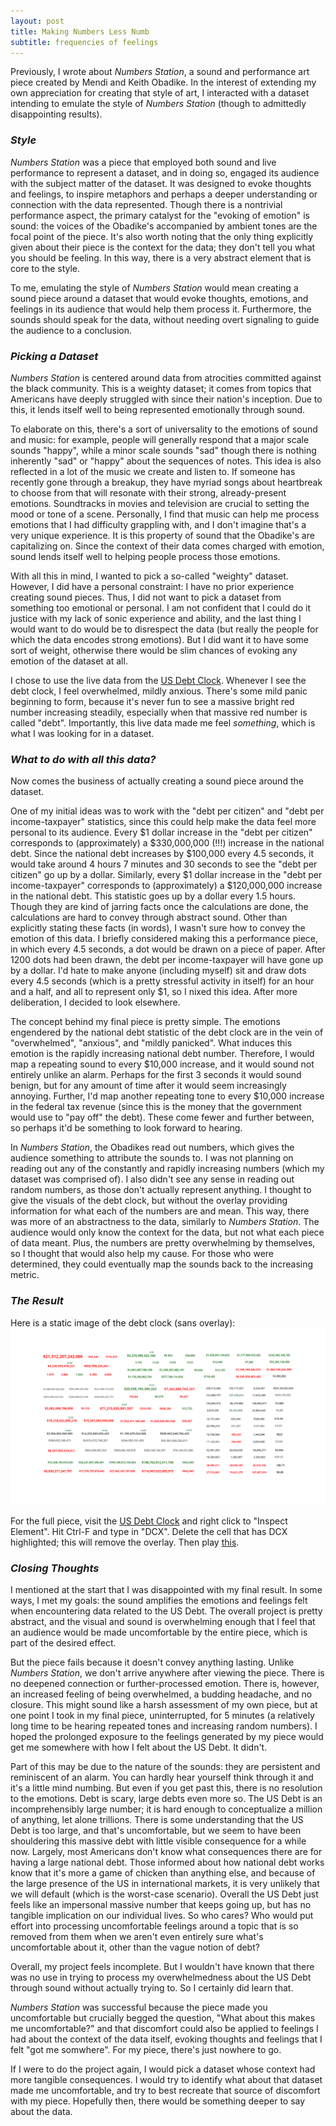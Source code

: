 ```yaml
---
layout: post
title: Making Numbers Less Numb
subtitle: frequencies of feelings
---
```

Previously, I wrote about _Numbers Station_, a sound and performance art piece created by Mendi and Keith Obadike. In the interest of extending my own appreciation for creating that style of art, I interacted with a dataset intending to emulate the style of _Numbers Station_ (though to admittedly disappointing results).

### _Style_
_Numbers Station_ was a piece that employed both sound and live performance to represent a dataset, and in doing so, engaged its audience with the subject matter of the dataset. It was designed to evoke thoughts and feelings, to inspire metaphors and perhaps a deeper understanding or connection with the data represented. Though there is a nontrivial performance aspect, the primary catalyst for the "evoking of emotion" is sound: the voices of the Obadike's accompanied by ambient tones are the focal point of the piece. It's also worth noting that the only thing explicitly given about their piece is the context for the data; they don't tell you what you should be feeling. In this way, there is a very abstract element that is core to the style.  

To me, emulating the style of _Numbers Station_ would mean creating a sound piece around a dataset that would evoke thoughts, emotions, and feelings in its audience that would help them process it. Furthermore, the sounds should speak for the data, without needing overt signaling to guide the audience to a conclusion. 

### _Picking a Dataset_
_Numbers Station_ is centered around data from atrocities committed against the black community. This is a weighty dataset; it comes from topics that Americans have deeply struggled with since their nation's inception. Due to this, it lends itself well to being represented emotionally through sound. 

To elaborate on this, there's a sort of universality to the emotions of sound and music: for example, people will generally respond that a major scale sounds "happy", while a minor scale sounds "sad" though there is nothing inherently "sad" or "happy" about the sequences of notes. This idea is also reflected in a lot of the music we create and listen to. If someone has recently gone through a breakup, they have myriad songs about heartbreak to choose from that will resonate with their strong, already-present emotions. Soundtracks in movies and television are crucial to setting the mood or tone of a scene. Personally, I find that music can help me process emotions that I had difficulty grappling with, and I don't imagine that's a very unique experience. It is this property of sound that the Obadike's are capitalizing on. Since the context of their data comes charged with emotion, sound lends itself well to helping people process those emotions.

With all this in mind, I wanted to pick a so-called "weighty" dataset. However, I did have a personal constraint: I have no prior experience creating sound pieces. Thus, I did not want to pick a dataset from something too emotional or personal. I am not confident that I could do it justice with my lack of sonic experience and ability, and the last thing I would want to do would be to disrespect the data (but really the people for which the data encodes strong emotions). But I did want it to have some sort of weight, otherwise there would be slim chances of evoking any emotion of the dataset at all. 

I chose to use the live data from the [US Debt Clock](http://usdebtclock.org/). Whenever I see the debt clock, I feel overwhelmed, mildly anxious. There's some mild panic beginning to form, because it's never fun to see a massive bright red number increasing steadily, especially when that massive red number is called "debt". Importantly, this live data made me feel _something_, which is what I was looking for in a dataset.

### _What to do with all this data?_
Now comes the business of actually creating a sound piece around the dataset. 

One of my initial ideas was to work with the "debt per citizen" and "debt per income-taxpayer" statistics, since this could help make the data feel more personal to its audience. Every $1 dollar increase in the "debt per citizen" corresponds to (approximately) a $330,000,000 (!!!) increase in the national debt. Since the national debt increases by $100,000 every 4.5 seconds, it would take around 4 hours 7 minutes and 30 seconds to see the "debt per citizen" go up by a dollar. Similarly, every $1 dollar increase in the "debt per income-taxpayer" corresponds to (approximately) a $120,000,000 increase in the national debt. This statistic goes up by a dollar every 1.5 hours. Though they are kind of jarring facts once the calculations are done, the calculations are hard to convey through abstract sound. Other than explicitly stating these facts (in words), I wasn't sure how to convey the emotion of this data. I briefly considered making this a performance piece, in which every 4.5 seconds, a dot would be drawn on a piece of paper. After 1200 dots had been drawn, the debt per income-taxpayer will have gone up by a dollar. I'd hate to make anyone (including myself) sit and draw dots every 4.5 seconds (which is a pretty stressful activity in itself) for an hour and a half, and all to represent only $1, so I nixed this idea. After more deliberation, I decided to look elsewhere.

The concept behind my final piece is pretty simple. The emotions engendered by the national debt statistic of the debt clock are in the vein of "overwhelmed", "anxious", and "mildly panicked". What induces this emotion is the rapidly increasing national debt number. Therefore, I would map a repeating sound to every $10,000 increase, and it would sound not entirely unlike an alarm. Perhaps for the first 3 seconds it would sound benign, but for any amount of time after it would seem increasingly annoying. Further, I'd map another repeating tone to every $10,000 increase in the federal tax revenue (since this is the money that the government would use to "pay off" the debt). These come fewer and further between, so perhaps it'd be something to look forward to hearing. 

In _Numbers Station_, the Obadikes read out numbers, which gives the audience something to attribute the sounds to. I was not planning on reading out any of the constantly and rapidly increasing numbers (which my dataset was comprised of). I also didn't see any sense in reading out random numbers, as those don't actually represent anything. I thought to give the visuals of the debt clock, but without the overlay providing information for what each of the numbers are and mean. This way, there was more of an abstractness to the data, similarly to _Numbers Station_. The audience would only know the context for the data, but not what each piece of data meant. Plus, the numbers are pretty overwhelming by themselves, so I thought that would also help my cause. For those who were determined, they could eventually map the sounds back to the increasing metric. 

### _The Result_
Here is a static image of the debt clock (sans overlay):
![static debt clock](https://raw.githubusercontent.com/mirdbird/mirdbird.github.io/master/img/blank%20debt%20clock.png)

For the full piece, visit the [US Debt Clock](http://usdebtclock.org/) and right click to "Inspect Element". Hit Ctrl-F and type in "DCX". Delete the cell that has DCX highlighted; this will remove the overlay. Then play [this](https://drive.google.com/file/d/1w78DbQtKHZF7KZcwZECxzTClNlNHqxZ0/view?usp=sharing). 

### _Closing Thoughts_
I mentioned at the start that I was disappointed with my final result. In some ways, I met my goals: the sound amplifies the emotions and feelings felt when encountering data related to the US Debt. The overall project is pretty abstract, and the visual and sound is overwhelming enough that I feel that an audience would be made uncomfortable by the entire piece, which is part of the desired effect.

But the piece fails because it doesn't convey anything lasting. Unlike _Numbers Station_, we don't arrive anywhere after viewing the piece. There is no deepened connection or further-processed emotion. There is, however, an increased feeling of being overwhelmed, a budding headache, and no closure. This might sound like a harsh assessment of my own piece, but at one point I took in my final piece, uninterrupted, for 5 minutes (a relatively long time to be hearing repeated tones and increasing random numbers). I hoped the prolonged exposure to the feelings generated by my piece would get me somewhere with how I felt about the US Debt. It didn't. 

Part of this may be due to the nature of the sounds: they are persistent and reminiscent of an alarm. You can hardly hear yourself think through it and it's a little mind numbing. But even if you get past this, there is no resolution to the emotions. Debt is scary, large debts even more so. The US Debt is an incomprehensibly large number; it is hard enough to conceptualize a million of anything, let alone trillions. There is some understanding that the US Debt is too large, and that's uncomfortable, but we seem to have been shouldering this massive debt with little visible consequence for a while now. Largely, most Americans don't know what consequences there are for having a large national debt. Those informed about how national debt works know that it's more a game of chicken than anything else, and because of the large presence of the US in international markets, it is very unlikely that we will default (which is the worst-case scenario). Overall the US Debt just feels like an impersonal massive number that keeps going up, but has no tangible implication on our individual lives. So who cares? Who would put effort into processing uncomfortable feelings around a topic that is so removed from them when we aren't even entirely sure what's uncomfortable about it, other than the vague notion of debt? 

Overall, my project feels incomplete. But I wouldn't have known that there was no use in trying to process my overwhelmedness about the US Debt through sound without actually trying to. So I certainly did learn that.

_Numbers Station_ was successful because the piece made you uncomfortable but crucially begged the question, "What about this makes me uncomfortable?" and that discomfort could also be applied to feelings I had about the context of the data itself, evoking thoughts and feelings that I felt "got me somwhere". For my piece, there's just nowhere to go. 

If I were to do the project again, I would pick a dataset whose context had more tangible consequences. I would try to identify what about that dataset made me uncomfortable, and try to best recreate that source of discomfort with my piece. Hopefully then, there would be something deeper to say about the data. 





